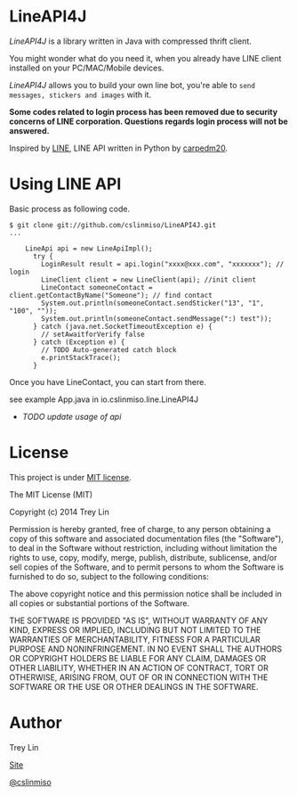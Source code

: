 LineAPI4J
=========

*LineAPI4J* is a library written in Java with compressed thrift client.

You might wonder what do you need it, when you already have LINE client installed on your PC/MAC/Mobile devices.

*LineAPI4J* allows you to build your own line bot, you're able to `send messages, stickers and images` with it.

**Some codes related to login process has been removed due to security concerns of LINE corporation.
Questions regards login process will not be answered.**

Inspired by [LINE](https://github.com/carpedm20/line), LINE API written in Python by [carpedm20](https://github.com/carpedm20).

# Using LINE API

Basic process as following code.

```
$ git clone git://github.com/cslinmiso/LineAPI4J.git
...

    LineApi api = new LineApiImpl();
      try {
        LoginResult result = api.login("xxxx@xxx.com", "xxxxxxx"); // login
        LineClient client = new LineClient(api); //init client
        LineContact someoneContact = client.getContactByName("Someone"); // find contact
        System.out.println(someoneContact.sendSticker("13", "1", "100", ""));
        System.out.println(someoneContact.sendMessage(":) test"));
      } catch (java.net.SocketTimeoutException e) {
        // setAwaitforVerify false
      } catch (Exception e) {
        // TODO Auto-generated catch block
        e.printStackTrace();
      }
```

Once you have LineContact, you can start from there.

see example App.java in io.cslinmiso.line.LineAPI4J

* *TODO update usage of api*

License
========
This project is under [MIT license](http://www.opensource.org/licenses/mit-license.php).

The MIT License (MIT)

Copyright (c) 2014 Trey Lin

Permission is hereby granted, free of charge, to any person obtaining a copy
of this software and associated documentation files (the "Software"), to deal
in the Software without restriction, including without limitation the rights
to use, copy, modify, merge, publish, distribute, sublicense, and/or sell
copies of the Software, and to permit persons to whom the Software is
furnished to do so, subject to the following conditions:

The above copyright notice and this permission notice shall be included in all
copies or substantial portions of the Software.

THE SOFTWARE IS PROVIDED "AS IS", WITHOUT WARRANTY OF ANY KIND, EXPRESS OR
IMPLIED, INCLUDING BUT NOT LIMITED TO THE WARRANTIES OF MERCHANTABILITY,
FITNESS FOR A PARTICULAR PURPOSE AND NONINFRINGEMENT. IN NO EVENT SHALL THE
AUTHORS OR COPYRIGHT HOLDERS BE LIABLE FOR ANY CLAIM, DAMAGES OR OTHER
LIABILITY, WHETHER IN AN ACTION OF CONTRACT, TORT OR OTHERWISE, ARISING FROM,
OUT OF OR IN CONNECTION WITH THE SOFTWARE OR THE USE OR OTHER DEALINGS IN THE
SOFTWARE.

Author
========
Trey Lin 

[Site](http://cslinmiso.github.io/)

[@cslinmiso](https://twitter.com/cslinmiso)
